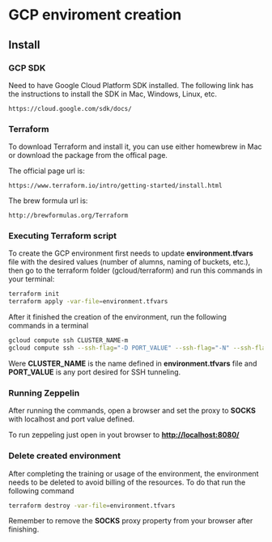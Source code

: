 # GCP enviroment creation

## Install

### GCP SDK

Need to have Google Cloud Platform SDK installed. The following link has the instructions to install the SDK in Mac, Windows, Linux, etc.

`https://cloud.google.com/sdk/docs/`

### Terraform

To download Terraform and install it, you can use either homewbrew in Mac or download the package from the offical page.

The official page url is:

`https://www.terraform.io/intro/getting-started/install.html`

The brew formula url is:

`http://brewformulas.org/Terraform`

### Executing Terraform script

To create the GCP environment first needs to update **environment.tfvars** file with the desired values (number of alumns, naming of buckets, etc.), then go to the terraform folder (gcloud/terraform) and run this commands in your terminal:

```bash
terraform init
terraform apply -var-file=environment.tfvars
```

After it finished the creation of the environment, run the following commands in a terminal

```bash
gcloud compute ssh CLUSTER_NAME-m
gcloud compute ssh --ssh-flag="-D PORT_VALUE" --ssh-flag="-N" --ssh-flag="-n" CLUSTER_NAME-m
```

Were **CLUSTER_NAME** is the name defined in **environment.tfvars** file and **PORT_VALUE** is any port desired for SSH tunneling.

### Running Zeppelin

After running the commands, open a browser and set the proxy to **SOCKS** with localhost and port value defined.

To run zeppeling just open in yout browser to **<http://localhost:8080/>**

### Delete created environment

After completing the training or usage of the environment, the environment needs to be deleted to avoid billing of the resources. To do that run the following command

```bash
terraform destroy -var-file=environment.tfvars
```

Remember to remove the **SOCKS** proxy property from your browser after finishing.